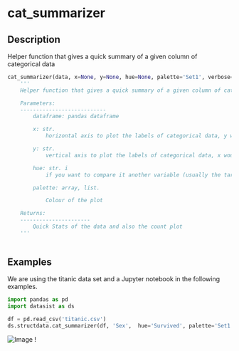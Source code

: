 # cat\_summarizer

## Description

Helper function that gives a quick summary of a given column of categorical data

```python
cat_summarizer(data, x=None, y=None, hue=None, palette='Set1', verbose=True)
    '''
    Helper function that gives a quick summary of a given column of categorical data

    Parameters:
    ---------------------------
        dataframe: pandas dataframe

        x: str.
            horizontal axis to plot the labels of categorical data, y would be the count.

        y: str. 
            vertical axis to plot the labels of categorical data, x would be the count.

        hue: str. i
            if you want to compare it another variable (usually the target variable)

        palette: array, list.

            Colour of the plot

    Returns:
    ----------------------
        Quick Stats of the data and also the count plot
    '''    
   
```
## Examples

We are using the titanic data set and a Jupyter notebook in the following examples. 

```python
import pandas as pd
import datasist as ds

df = pd.read_csv('titanic.csv')
ds.structdata.cat_summarizer(df, 'Sex',  hue='Survived', palette='Set1', verbose=True)
```
![Image](https://i.imgur.com/zL1IeEj.png) !